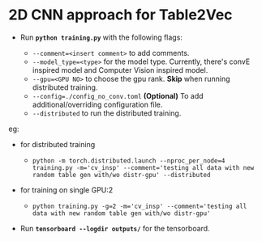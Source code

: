 # 2D CNN approach for Table2Vec

<!-- -   To prepare the data

    -   Run **`python preprocess.py`** to generate the positive and negative sample data.
    -   Aditionally, run **`python trec.py -d`** flag to prepare the tokenized version of the annotated table and query dataset.
    -   Run **`python dataset.py -p`** and **`python dataset.py -p`** to pregenerate the padded postive/negative dataset. -->

-   Run **`python training.py`** with the following flags:

    -   `--comment=<insert comment>` to add comments.
    -   `--model_type=<type>` for the model type. Currently, there's convE inspired model and Computer Vision inspired model.
    -   `--gpu=<GPU NO>` to choose the gpu rank. **Skip** when running distributed training.
    -   `--config=./config_no_conv.toml` **(Optional)** To add additional/overriding configuration file.
    -   `--distributed` to run the distributed training.

eg:

-   for distributed training

    -   `python -m torch.distributed.launch --nproc_per_node=4 training.py -m='cv_insp' --comment='testing all data with new random table gen with/wo distr-gpu' --distributed`

-   for training on single GPU:2

    -   `python training.py -g=2 -m='cv_insp' --comment='testing all data with new random table gen with/wo distr-gpu'`

-   Run **`tensorboard --logdir outputs/`** for the tensorboard.

<!-- Note
for data files:
x_tokenized_preprocessed_.pkl -> with the new fillup and w2i -> creates full table with no [] and token are IDs. [] are filled with <PAD>
x_tokenized_preprocessed_pad_unk -> full padded and w2i x_tokenized_preprocessed_.pkl
x_tokenized_preprocessed_qfix.pkl -> x_tokenized_preprocessed_qfix.pkl but [] are filled with <UNK>
x_tokenized_preprocessed_qfix_pad_unk -> full padded and w2i x_tokenized_preprocessed_qfix.pkl
vocab_5-15.pkl -> full vocab for that x_tokenized_preprocessed.pkl
vocab_5-15_unk.pkl -> partial vocab (will cause unk tokens when w2i)
 -->
